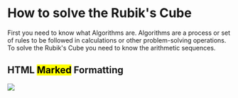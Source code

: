 <!DOCTYPE html>
<html>
<body>
<h1>How to solve the Rubik's Cube</h1>
<p>First you need to know what Algorithms are. Algorithms are a process or set of rules to be followed in calculations or other problem-solving operations. To solve the Rubik's Cube you need to know the arithmetic sequences.</p> 
<h2>HTML <mark>Marked</mark> Formatting</h2>
<img src="http://res.cloudinary.com/thefader/image/upload/iwussu1yrp4nlpml4efa.jpg" /"






















</body>
</html>
